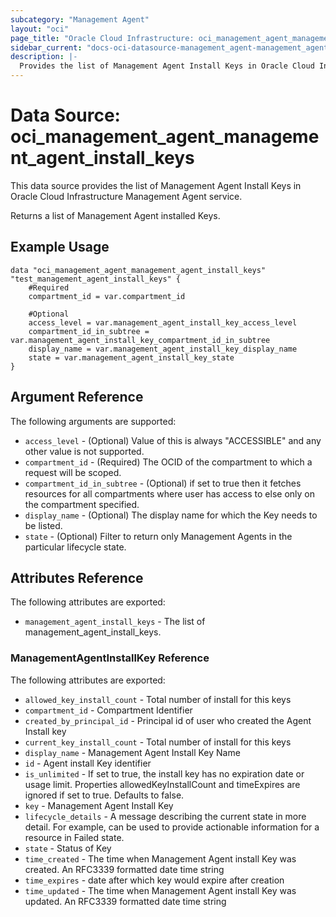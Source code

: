 ```yaml
---
subcategory: "Management Agent"
layout: "oci"
page_title: "Oracle Cloud Infrastructure: oci_management_agent_management_agent_install_keys"
sidebar_current: "docs-oci-datasource-management_agent-management_agent_install_keys"
description: |-
  Provides the list of Management Agent Install Keys in Oracle Cloud Infrastructure Management Agent service
---
```


# Data Source: oci_management_agent_management_agent_install_keys
This data source provides the list of Management Agent Install Keys in Oracle Cloud Infrastructure Management Agent service.

Returns a list of Management Agent installed Keys.


## Example Usage

```hcl
data "oci_management_agent_management_agent_install_keys" "test_management_agent_install_keys" {
	#Required
	compartment_id = var.compartment_id

	#Optional
	access_level = var.management_agent_install_key_access_level
	compartment_id_in_subtree = var.management_agent_install_key_compartment_id_in_subtree
	display_name = var.management_agent_install_key_display_name
	state = var.management_agent_install_key_state
}
```

## Argument Reference

The following arguments are supported:

* `access_level` - (Optional) Value of this is always "ACCESSIBLE" and any other value is not supported.
* `compartment_id` - (Required) The OCID of the compartment to which a request will be scoped.
* `compartment_id_in_subtree` - (Optional) if set to true then it fetches resources for all compartments where user has access to else only on the compartment specified.
* `display_name` - (Optional) The display name for which the Key needs to be listed.
* `state` - (Optional) Filter to return only Management Agents in the particular lifecycle state.


## Attributes Reference

The following attributes are exported:

* `management_agent_install_keys` - The list of management_agent_install_keys.

### ManagementAgentInstallKey Reference

The following attributes are exported:

* `allowed_key_install_count` - Total number of install for this keys
* `compartment_id` - Compartment Identifier
* `created_by_principal_id` - Principal id of user who created the Agent Install key
* `current_key_install_count` - Total number of install for this keys
* `display_name` - Management Agent Install Key Name
* `id` - Agent install Key identifier
* `is_unlimited` - If set to true, the install key has no expiration date or usage limit. Properties allowedKeyInstallCount and timeExpires are ignored if set to true. Defaults to false.
* `key` - Management Agent Install Key
* `lifecycle_details` - A message describing the current state in more detail. For example, can be used to provide actionable information for a resource in Failed state.
* `state` - Status of Key
* `time_created` - The time when Management Agent install Key was created. An RFC3339 formatted date time string
* `time_expires` - date after which key would expire after creation
* `time_updated` - The time when Management Agent install Key was updated. An RFC3339 formatted date time string

